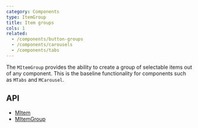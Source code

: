 ```yaml
---
category: Components
type: ItemGroup
title: Item groups
cols: 1
related:
  - /components/button-groups
  - /components/carousels
  - /components/tabs
---
```


The `MItemGroup` provides the ability to create a group of selectable items out of any component. This is the baseline
functionality for components such as `MTabs` and `MCarousel`.

## API

- [MItem](/api/MItem)
- [MItemGroup](/api/MItemGroup)